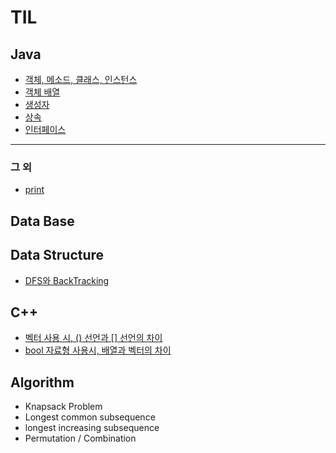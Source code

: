 # TIL
## Java
  - [객체, 메소드, 클래스, 인스턴스](https://github.com/Jeong-Bright/TIL/blob/main/JAVA/obj.md)
  - [객체 배열](https://github.com/Jeong-Bright/TIL/blob/main/JAVA/Arrayofobject.md)
  - [생성자](https://github.com/Jeong-Bright/TIL/blob/main/JAVA/constructor.md)
  - [상속](https://github.com/Jeong-Bright/TIL/blob/main/JAVA/inheritance.md)
  - [인터페이스](https://github.com/Jeong-Bright/TIL/blob/main/JAVA/interface.md)
  -------
### 그 외
  - [print](https://github.com/Jeong-Bright/TIL/blob/main/JAVA/print.md)
## Data Base
## Data Structure
  - [DFS와 BackTracking](https://github.com/Jeong-Bright/TIL/blob/main/DataStructure/DFS%2CBackTracking.md)
## C++
  - [벡터 사용 시, () 선언과 [] 선언의 차이](https://github.com/Jeong-Bright/TIL/blob/main/Cpp/vector.md)
  - [bool 자료형 사용시, 배열과 벡터의 차이](https://github.com/Jeong-Bright/TIL/blob/a95665215f870b9677840af751ec00293268869c/Cpp/bool.md)
## Algorithm
  - Knapsack Problem
  - Longest common subsequence
  - longest increasing subsequence
  - Permutation / Combination
